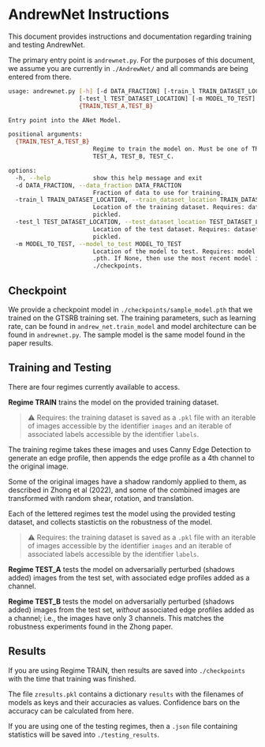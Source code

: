 # AndrewNet Instructions

This document provides instructions and documentation regarding training and testing AndrewNet.

The primary entry point is `andrewnet.py`. For the purposes of this document, we assume you are currently in `./AndrewNet/` and all commands are being entered from there.

```sh
usage: andrewnet.py [-h] [-d DATA_FRACTION] [-train_l TRAIN_DATASET_LOCATION]
                    [-test_l TEST_DATASET_LOCATION] [-m MODEL_TO_TEST]
                    {TRAIN,TEST_A,TEST_B}

Entry point into the ANet Model.

positional arguments:
  {TRAIN,TEST_A,TEST_B}
                        Regime to train the model on. Must be one of TRAIN,
                        TEST_A, TEST_B, TEST_C.

options:
  -h, --help            show this help message and exit
  -d DATA_FRACTION, --data_fraction DATA_FRACTION
                        Fraction of data to use for training.
  -train_l TRAIN_DATASET_LOCATION, --train_dataset_location TRAIN_DATASET_LOCATION
                        Location of the training dataset. Requires: dataset is
                        pickled.
  -test_l TEST_DATASET_LOCATION, --test_dataset_location TEST_DATASET_LOCATION
                        Location of the test dataset. Requires: dataset is
                        pickled.
  -m MODEL_TO_TEST, --model_to_test MODEL_TO_TEST
                        Location of the model to test. Requires: model is
                        .pth. If None, then use the most recent model in
                        ./checkpoints.
```

## Checkpoint

We provide a checkpoint model in `./checkpoints/sample_model.pth` that we trained on the GTSRB training set. The training parameters, such as learning rate, can be found in `andrew_net.train_model` and model architecture can be found in `andrewnet.py`. The sample model is the same model found in the paper results. 

## Training and Testing

There are four regimes currently available to access.

**Regime TRAIN** trains the model on the provided training dataset.
 > :warning: Requires: the training dataset is saved as a `.pkl` file with an iterable of images accessible by the identifier `images` and an iterable of associated labels accessible by the identifier `labels`.

  The training regime takes these images and uses Canny Edge Detection to generate an edge profile, then appends the edge profile as a 4th channel to the original image.

  Some of the original images have a shadow randomly applied to them, as described in Zhong et al (2022), and some of the combined images are transformed with random shear, rotation, and translation.

Each of the lettered regimes test the model using the provided testing dataset, and collects stastictis on the robustness of the model.
> :warning: Requires: the training dataset is saved as a `.pkl` file with an iterable of images accessible by the identifier `images` and an iterable of associated labels accessible by the identifier `labels`.

**Regime TEST_A** tests the model on adversarially perturbed (shadows added) images from the test set, with associated edge profiles added as a channel.

**Regime TEST_B** tests the model on adversarially perturbed (shadows added) images from the test set, *without* associated edge profiles added as a channel; i.e., the images have only 3 channels. This matches the robustness experiments found in the Zhong paper.


## Results

If you are using Regime TRAIN, then results are saved into `./checkpoints` with the time that training was finished.

The file `zresults.pkl` contains a dictionary `results` with the filenames of models as keys and their accuracies as values. Confidence bars on the accuracy can be calculated from here.

If you are using one of the testing regimes, then a `.json` file containing statistics will be saved into `./testing_results`.

